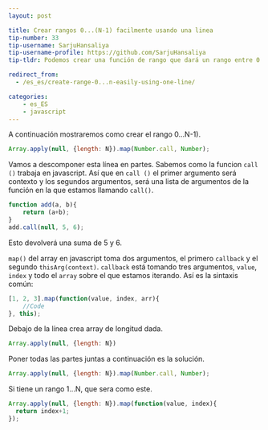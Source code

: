 ```yaml
---
layout: post

title: Crear rangos 0...(N-1) facilmente usando una linea
tip-number: 33
tip-username: SarjuHansaliya
tip-username-profile: https://github.com/SarjuHansaliya
tip-tldr: Podemos crear una función de rango que dará un rango entre 0...(N-1) utilizando una sola línea

redirect_from:
  - /es_es/create-range-0...n-easily-using-one-line/

categories:
    - es_ES
    - javascript
---
```


A continuación mostraremos como crear el rango 0...N-1).

```js
Array.apply(null, {length: N}).map(Number.call, Number);
```

Vamos a descomponer esta línea en partes. Sabemos como la funcion `call ()` trabaja en javascript. Así que en `call ()` el primer argumento será contexto y los segundos argumentos, será una lista de argumentos de la función en la que estamos llamando `call()`.

```js
function add(a, b){
    return (a+b);
}
add.call(null, 5, 6);
```
Esto devolverá una suma de 5 y 6.

`map()` del array en javascript toma dos argumentos, el primero `callback` y el segundo `thisArg(context)`. `callback` está tomando tres argumentos, `value`, `index` y todo el `array` sobre el que estamos iterando. Así es la sintaxis común:

```js
[1, 2, 3].map(function(value, index, arr){
    //Code
}, this);
```
Debajo de la línea crea array de longitud dada.

```js
Array.apply(null, {length: N})
```
Poner todas las partes juntas a continuación es la solución.

```js
Array.apply(null, {length: N}).map(Number.call, Number);
```

Si tiene un rango 1...N, que sera como este.

```js
Array.apply(null, {length: N}).map(function(value, index){
  return index+1;  
});
```
